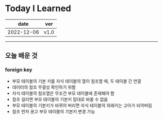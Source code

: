 # Today I Learned

|date|ver|
|----|----|
|2022-12-06| v1.0|

---
## 오늘 배운 것
### foreign key
* 부모 테이블의 기본 키를 자식 테이블의 열이 참조할 때, 두 테이블 간 연결
* 데이터의 참조 무결성 확인하기 위함
* 자식 테이블의 참조열은 무조건 부모 테이블에 존재해야 함
* 참조 걸리면 부모 테이블의 기본키 맘대로 바꿀 수 없음
* 부모 테이블의 기본키가 바뀌어 버리면 자식 테이블의 외래키는 고아가 되어버림
* 참조 먼저 끊고 부모 테이블의 기본키 변경 가능